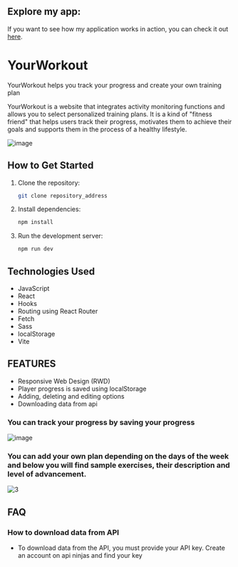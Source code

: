 ## Explore my app:

If you want to see how my application works in action, you can check it out [here](https://yourowkrout.netlify.app/).



# YourWorkout
 YourWorkout helps you track your progress and create your own training plan
 
YourWorkout is a website that integrates activity monitoring functions and allows you to select personalized training plans. It is a kind of "fitness friend" that helps users track their progress, motivates them to achieve their goals and supports them in the process of a healthy lifestyle.

![image](https://github.com/JakubDomarecki/YourWorkout/assets/160236789/6752aeed-4c3b-4140-82d2-a722117d9ac6)


## How to Get Started

1. Clone the repository:
   ```sh
   git clone repository_address
2. Install dependencies:
   ```sh
   npm install
3. Run the development server:
   ```sh
   npm run dev

## Technologies Used
- JavaScript
- React
- Hooks
- Routing using React Router
- Fetch
- Sass
- localStorage
- Vite

## FEATURES
- Responsive Web Design (RWD)
- Player progress is saved using localStorage
- Adding, deleting and editing options
- Downloading data from api


### You can track your progress by saving your progress
![image](https://github.com/JakubDomarecki/YourWorkout/assets/160236789/1995def4-4c10-46fa-b3d2-fcd6ad116823)


### You can add your own plan depending on the days of the week and below you will find sample exercises, their description and level of advancement.

![3](https://github.com/JakubDomarecki/YourWorkout/assets/160236789/d7773543-0b8b-42a5-9fcd-eeb3939a3591)


## FAQ
### How to download data from API
- To download data from the API, you must provide your API key. Create an account on api ninjas and find your key



